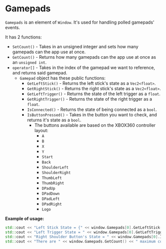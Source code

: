 # Gamepads
`Gamepads` is an element of `Window`.
It's used for handling polled gamepads' events.

It has 2 functions:
- `SetCount()` - Takes in an unsigned integer and sets how many gamepads can the app use at once.
- `GetCount()` - Returns how many gamepads can the app use at once as an `unsigned int`.
- `operator[]` - Takes in the index of the gamepad we want to reference, and returns said gamepad.
	- `Gamepad` object has these public functions:
		- `GetLeftStick()` - Returns the left stick's state as a `Vec2<float>`.
		- `GetRightStick()` - Returns the right stick's state as a `Vec2<float>`.
		- `GetLeftTrigger()` - Returns the state of the left trigger as a `float`.
		- `GetRightTrigger()` - Returns the state of the right trigger as a `float`.
		- `IsConnected()` - Returns the state of being connected as a `bool`.
		- `IsButtonPressed()` - Takes in the button you want to check, and returns it's state as a `bool`.
			- The buttons available are based on the XBOX360 controller layout:
				- `A`
				- `B`
				- `X`
				- `Y`
				- `Start`
				- `Back`
				- `ShoulderLeft`
				- `ShoulderRight`
				- `ThumbLeft`
				- `ThumbRight`
				- `DPadUp`
				- `DPadDown`	
				- `DPadLeft`
				- `DPadRight`
				- `Logo`

__Example of usage:__
```cpp
std::cout << "Left Stick State = {" << window.Gamepads[0].GetLeftStick().x << ", " <<  window.Gamepads[0].GetLeftStick().y << "}\n";
std::cout << "Left Trigger State = " << window.Gamepads[0].GetLeftTrigger() << "\n";
std::cout << "Right Shoulder Button's State = " << window.Gamepads[0].IsButtonPressed(OWL::Gamepad::ShoulderLeft) << "\n";
std::cout << "There are " << window.Gamepads.GetCount() << " maximum controllers to plug in.\n";
```